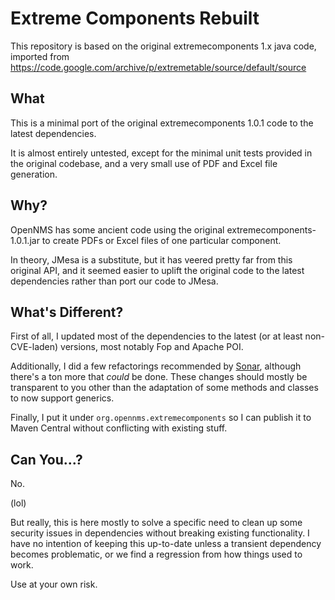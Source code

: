 # Extreme Components Rebuilt

This repository is based on the original extremecomponents 1.x java code, imported from https://code.google.com/archive/p/extremetable/source/default/source

## What

This is a minimal port of the original extremecomponents 1.0.1 code to the latest dependencies.

It is almost entirely untested, except for the minimal unit tests provided in the original codebase, and a very small use of PDF and Excel file generation.

## Why?

OpenNMS has some ancient code using the original extremecomponents-1.0.1.jar to create PDFs or Excel files of one particular component.

In theory, JMesa is a substitute, but it has veered pretty far from this original API, and it seemed easier to uplift the original code to the latest dependencies rather than port our code to JMesa.

## What's Different?

First of all, I updated most of the dependencies to the latest (or at least non-CVE-laden) versions, most notably Fop and Apache POI.

Additionally, I did a few refactorings recommended by [Sonar](https://sonarcloud.io), although there's a ton more that _could_ be done.
These changes should mostly be transparent to you other than the adaptation of some methods and classes to now support generics.

Finally, I put it under `org.opennms.extremecomponents` so I can publish it to Maven Central without conflicting with existing stuff.

## Can You...?

No.

(lol)

But really, this is here mostly to solve a specific need to clean up some security issues in dependencies without breaking existing functionality.
I have no intention of keeping this up-to-date unless a transient dependency becomes problematic, or we find a regression from how things used to work.

Use at your own risk.
